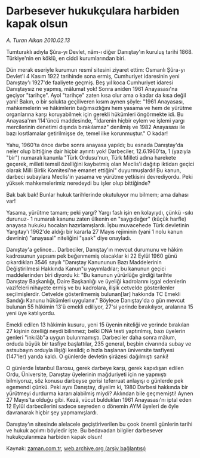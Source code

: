 # Darbesever hukukçulara harbiden kapak olsun

*A. Turan Alkan 2010.02.13*

<tr><td class="metin" colspan="2" style="padding-top: 20px; padding-left: 5px; ">Tumturaklı adıyla Şûra-yı Devlet, nâm-ı diğer Danıştay'ın kuruluş tarihi 1868. Türkiye'nin en köklü, en ciddi kurumlarından biri.</td></tr><tr><td class="metin" colspan="2" style="padding-top: 20px; padding-left: 5px; "><p> Dün merak eseriyle kurumun resmî sitesini ziyaret ettim: Osmanlı Şûra-yı Devlet'i 4 Kasım 1922 tarihinde sona ermiş, Cumhuriyet idaresinin yeni Danıştay'ı 1927'de faaliyete geçmiş. Beş yıl koca Cumhuriyet idaresi Danıştaysız ne yapmış, mâlumat yok! Sonra aniden 1961 Anayasası'na geçiyor "tarihçe". Ayol "tarihçe" zaten kısa olur ama o kadar da kısa değil yani! Bakın, o bir solukta geçiliveren kısım aynen şöyle: "1961 Anayasası, mahkemelerin ve hâkimlerin bağımsızlığını hem yasama ve hem de yürütme organlarına karşı koruyabilmek için gerekli hükümleri öngörmekte idi. Bu Anayasa'nın 114'üncü maddesinde, "İdarenin hiçbir eylem ve işlemi yargı mercilerinin denetimi dışında bırakılamaz" denilmiş ve 1982 Anayasası ile bazı kısıtlamalar getirilmişse de, temel ilke korunmuştur." O kadar!
<p> Yahu, 1960'ta önce darbe sonra anayasa yapıldı; bu esnada Danıştay'da neler olup bittiğine dair hiçbir ayrıntı yok! Darbeciler, 12.6.1960'ta, 1 (yazıyla "bir") numaralı kanunla "Türk Ordusu'nun, Türk Milleti adına harekete geçerek, milleti temsil özelliğini kaybetmiş olan Meclis'i dağıtıp iktidarı geçici olarak Milli Birlik Komitesi'ne emanet ettiğini" duyurmuşlardı! Bu kanun, darbeci subaylara Meclis'in yasama ve yürütme yetkisini devrediyordu. Peki yüksek mahkemelerimiz neredeydi bu işler olup bittiğinde?
<p> Bak bak bak! Bunlar hukuk tarihlerinde okutuluyor mu bilmem; ama dahası var!
<p> Yasama, yürütme tamam; peki yargı? Yargı faslı işin en kolayıydı, çünkü -sıkı durunuz- 1 numaralı kanunu zaten ülkenin en "saygıdeğer" (küçük harfle) anayasa hukuku hocaları hazırlamışlardı. İşbu muvacehede Türk devletinin Yargıtay'ı 1962'de aldığı bir kararla 27 Mayıs rejiminin (yani 1 nolu kanun devrinin) "anayasal" niteliğini "şaak" diye onayladı.
<p> Danıştay'a gelince... Darbeciler, Danıştay'ın mevcut durumunu ve hâkim kadrosunun yapısını pek beğenmemiş olacaklar ki 22 Eylül 1960 günü çıkardıkları 3546 sayılı "Danıştay Kanununun Bazı Maddelerinin Değiştirilmesi Hakkında Kanun"u yayımladılar; bu kanunun geçici maddelerinden biri diyordu ki: "Bu kanunun yürürlüğe girdiği tarihte Danıştay Başkanlığı, Daire Başkanlığı ve üyeliği kadrolarını işgal edenlerin vazifeleri nihayete ermiş ve bu kadrolara, ilişik cetvelde gösterilenler seçilmişlerdir. Cetvelde gösterilmemiş bulunan[lar] hakkında TC Emekli Sandığı Kanunu hükümleri uygulanır." Böylece Danıştay'da o gün mevcut bulunan 55 hâkimin 13'ü emekli ediliyor, 27'si yerinde bırakılıyor, aralarına 15 yeni üye katılıyordu.
<p> Emekli edilen 13 hâkimin kusuru, yeni 15 üyenin niteliği ve yerinde bırakılan 27 kişinin özelliği neydi bilinmez; belki DNA testi yaptırılmış, bazı üyelerin genleri "inkılâb"a uygun bulunmamıştı. Darbeciler daha sonra mâlum, orduda büyük bir tasfiye başlattılar, 235 general, beşbin civarında subay ve astsubayın orduyla ilişiği kesildi; o hızla başlanan üniversite tasfiyesi (147'ler) yarıda kaldı. O günlerde devletin şirâzesi dağılmıştı sanki!
<p> O günlerde İstanbul Barosu, gerek darbeye karşı, gerek kapıdışarı edilen Ordu, Üniversite, Danıştay üyelerinin mağduriyeti için ne yapmıştı bilmiyoruz, söz konusu darbeyse gerisi teferruat anlayışı o günlerde pek egemendi çünkü. Peki aynı Danıştay, diyelim ki, 1980 Darbesi hakkında bir yürütmeyi durdurma kararı alabilmiş miydi? Aklından bile geçmemişti! Aynen 27 Mayıs'ta olduğu gibi. Kezâ, vücut buldukları 1961 Anayasası'nı iptal eden 12 Eylül darbecilerini sadece seyreden o dönemin AYM üyeleri de öyle davranarak hiçbir şey yapmamışlardı.
<p> Danıştay'ın sitesinde alelacele geçiştiriverilen bu çook önemli günlerin tarihi ve hukuk açılımı böyledir işte. Bu bedavadan bilgiler darbesever hukukçularımıza harbiden kapak olsun!<br/></p></p></p></p></p></p></p></p></td></tr>

Kaynak: [zaman.com.tr](http://zaman.com.tr/yazar.do?yazino=951048), [web.archive.org (arşiv bağlantısı)](http://web.archive.org/web/20100216130326/http://www.zaman.com.tr:80/yazar.do?yazino=951048)
